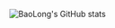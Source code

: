 ![BaoLong's GitHub stats](https://github-readme-stats.vercel.app/api?username=baolong2308&show_icons=true&theme=radical)
